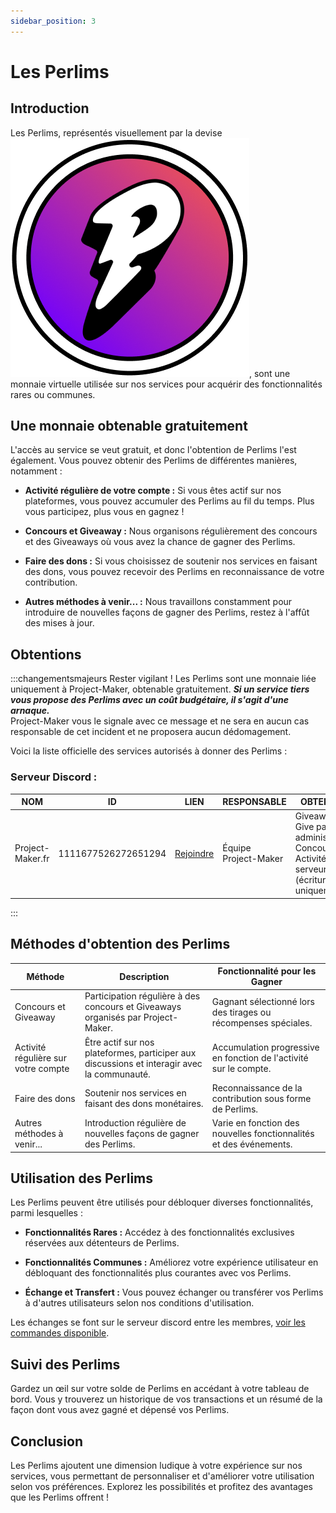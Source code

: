 ```yaml
---
sidebar_position: 3
---
```


# Les Perlims

## Introduction

Les Perlims, représentés visuellement par la devise ![emoji](/img/perlim.png), sont une monnaie virtuelle utilisée sur nos services pour acquérir des fonctionnalités rares ou communes.

## Une monnaie obtenable gratuitement

L'accès au service se veut gratuit, et donc l'obtention de Perlims l'est également. Vous pouvez obtenir des Perlims de différentes manières, notamment :

- **Activité régulière de votre compte :** Si vous êtes actif sur nos plateformes, vous pouvez accumuler des Perlims au fil du temps. Plus vous participez, plus vous en gagnez !

- **Concours et Giveaway :** Nous organisons régulièrement des concours et des Giveaways où vous avez la chance de gagner des Perlims.

- **Faire des dons :** Si vous choisissez de soutenir nos services en faisant des dons, vous pouvez recevoir des Perlims en reconnaissance de votre contribution.

- **Autres méthodes à venir... :** Nous travaillons constamment pour introduire de nouvelles façons de gagner des Perlims, restez à l'affût des mises à jour.


## Obtentions

:::changementsmajeurs Rester vigilant !
Les Perlims sont une monnaie liée uniquement à Project-Maker, obtenable gratuitement. ***Si un service tiers vous propose des Perlims avec un coût budgétaire, il s'agit d'une arnaque.***  
Project-Maker vous le signale avec ce message et ne sera en aucun cas responsable de cet incident et ne proposera aucun dédomagement.


Voici la liste officielle des services autorisés à donner des Perlims :

### Serveur Discord :
| NOM               | ID                  | LIEN                                      | RESPONSABLE          | OBTENTION                                                  |
| ----------------- | ------------------- | ----------------------------------------- | -------------------- | ----------------------------------------------------------- |
| Project-Maker.fr  | 1111677526272651294 | [Rejoindre](https://project-maker.fr/discord) | Équipe Project-Maker | Giveaway, Give par un administrateur, Concours, Activité sur le serveur (écriture uniquement) |

:::



## Méthodes d'obtention des Perlims

| Méthode                                | Description                                                                                                                | Fonctionnalité pour les Gagner                                     |
| -------------------------------------- | -------------------------------------------------------------------------------------------------------------------------- | ------------------------------------------------------------------- |
| Concours et Giveaway                   | Participation régulière à des concours et Giveaways organisés par Project-Maker.                                         | Gagnant sélectionné lors des tirages ou récompenses spéciales.      |
| Activité régulière sur votre compte    | Être actif sur nos plateformes, participer aux discussions et interagir avec la communauté.                               | Accumulation progressive en fonction de l'activité sur le compte.    |
| Faire des dons                         | Soutenir nos services en faisant des dons monétaires.                                                                       | Reconnaissance de la contribution sous forme de Perlims.            |
| Autres méthodes à venir...             | Introduction régulière de nouvelles façons de gagner des Perlims.                                                          | Varie en fonction des nouvelles fonctionnalités et des événements. |

## Utilisation des Perlims

Les Perlims peuvent être utilisés pour débloquer diverses fonctionnalités, parmi lesquelles :

- **Fonctionnalités Rares :** Accédez à des fonctionnalités exclusives réservées aux détenteurs de Perlims.

- **Fonctionnalités Communes :** Améliorez votre expérience utilisateur en débloquant des fonctionnalités plus courantes avec vos Perlims.

- **Échange et Transfert :** Vous pouvez échanger ou transférer vos Perlims à d'autres utilisateurs selon nos conditions d'utilisation.

Les échanges se font sur le serveur discord entre les membres, [voir les commandes disponible](support/rex.md).
## Suivi des Perlims

Gardez un œil sur votre solde de Perlims en accédant à votre tableau de bord. Vous y trouverez un historique de vos transactions et un résumé de la façon dont vous avez gagné et dépensé vos Perlims.

## Conclusion

Les Perlims ajoutent une dimension ludique à votre expérience sur nos services, vous permettant de personnaliser et d'améliorer votre utilisation selon vos préférences. Explorez les possibilités et profitez des avantages que les Perlims offrent !
